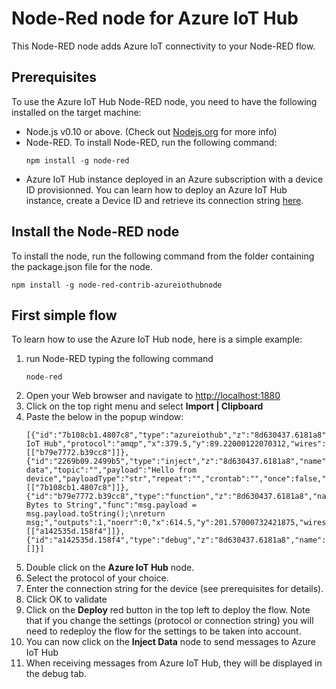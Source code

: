# Node-Red node for Azure IoT Hub

This Node-RED node adds Azure IoT connectivity to your Node-RED flow.

## Prerequisites
To use the Azure IoT Hub Node-RED node, you need to have the following installed on the target machine:

- Node.js v0.10 or above. (Check out [Nodejs.org](https://nodejs.org/) for more info)
- Node-RED. To install Node-RED, run the following command:
   ```
   npm install -g node-red
   ```
- Azure IoT Hub instance deployed in an Azure subscription with a device ID provisionned. You can learn how to deploy an Azure IoT Hub instance, create a Device ID and retrieve its connection string [here][lnk-setup-iot-hub].

## Install the Node-RED node 
To install the node, run the following command from the folder containing the package.json file for the node.
   ```
   npm install -g node-red-contrib-azureiothubnode
   ```

## First simple flow
To learn how to use the Azure IoT Hub node, here is a simple example:
1. run Node-RED typing the following command
   ```
   node-red
   ```
1. Open your Web browser and navigate to  [http://localhost:1880](http://localhost:1880)
1. Click on the top right menu and select **Import | Clipboard**
1. Paste the below in the popup window:
   ```
   [{"id":"7b108cb1.4807c8","type":"azureiothub","z":"8d630437.6181a8","name":"Azure IoT Hub","protocol":"amqp","x":379.5,"y":89.22000122070312,"wires":[["b79e7772.b39cc8"]]},{"id":"2269b09.2499b5","type":"inject","z":"8d630437.6181a8","name":"Inject data","topic":"","payload":"Hello from device","payloadType":"str","repeat":"","crontab":"","once":false,"x":209.5,"y":196.01998901367187,"wires":[["7b108cb1.4807c8"]]},{"id":"b79e7772.b39cc8","type":"function","z":"8d630437.6181a8","name":"Convert Bytes to String","func":"msg.payload = msg.payload.toString();\nreturn msg;","outputs":1,"noerr":0,"x":614.5,"y":201.57000732421875,"wires":[["a142535d.158f4"]]},{"id":"a142535d.158f4","type":"debug","z":"8d630437.6181a8","name":"","active":true,"console":"false","complete":"false","x":762.5,"y":320.1499938964844,"wires":[]}]
   ```
1. Double click on the **Azure IoT Hub** node.
1. Select the protocol of your choice.
1. Enter the connection string for the device (see prerequisites for details).
1. Click OK to validate
1. Click on the **Deploy** red button in the top left to deploy the flow. Note that if you change the settings (protocol or connection string) you will need to redeploy the flow for the settings to be taken into account.
1. You can now click on the **Inject Data** node to send messages to Azure IoT Hub
1. When receiving messages from Azure IoT Hub, they will be displayed in the debug tab.

[lnk-setup-iot-hub]: https://aka.ms/howtocreateazureiothub
